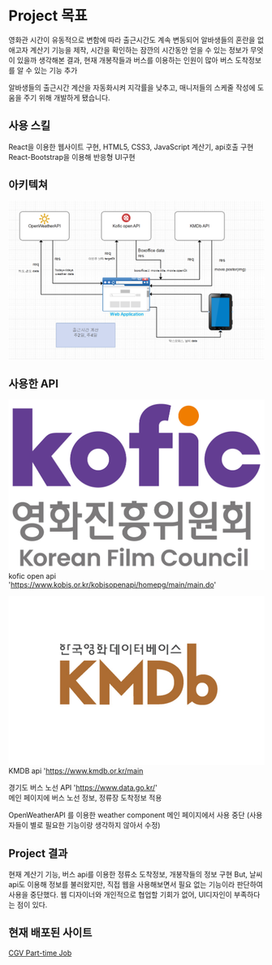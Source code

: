 # Project 목표

영화관 시간이 유동적으로 변함에 따라 출근시간도 계속 변동되어 알바생들의 혼란을 없애고자 계산기 기능을 제작,
시간을 확인하는 잠깐의 시간동안 얻을 수 있는 정보가 무엇이 있을까 생각해본 결과,
현재 개봉작들과 버스를 이용하는 인원이 많아 버스 도착정보를 알 수 있는 기능 추가

알바생들의 출근시간 계산을 자동화시켜 지각률을 낮추고, 매니저들의
스케줄 작성에 도움을 주기 위해 개발하게 됐습니다.

## 사용 스킬

React을 이용한 웹사이트 구현, HTML5, CSS3, JavaScript 계산기, api호출 구현
React-Bootstrap을 이용해 반응형 UI구현

## 아키텍쳐

![아키텍쳐 이미지](./relative/system.png)

## 사용한 API

![kofic 이미지](./relative/kofic.jpg)kofic open api 'https://www.kobis.or.kr/kobisopenapi/homepg/main/main.do'

![kmdb 이미지](./relative/kmdb.jpg)KMDB api 'https://www.kmdb.or.kr/main

경기도 버스 노선 API 'https://www.data.go.kr/'  
 메인 페이지에 버스 노선 정보, 정류장 도착정보 적용

OpenWeatherAPI 를 이용한 weather component 메인 페이지에서 사용 중단 (사용자들이 별로 필요한 기능이랑 생각하지 않아서 수정)

## Project 결과

현재 계산기 기능, 버스 api를 이용한 정류소 도착정보, 개봉작들의 정보 구현
But, 날씨 api도 이용해 정보를 불러왔지만, 직접 웹을 사용해보면서 필요 없는 기능이라 판단하여 사용을 중단했다.
웹 디자이너와 개인적으로 협업할 기회가 없어, UI디자인이 부족하다는 점이 있다.

## 현재 배포된 사이트

[CGV Part-time Job](https://cgvparttime.netlify.app/)
